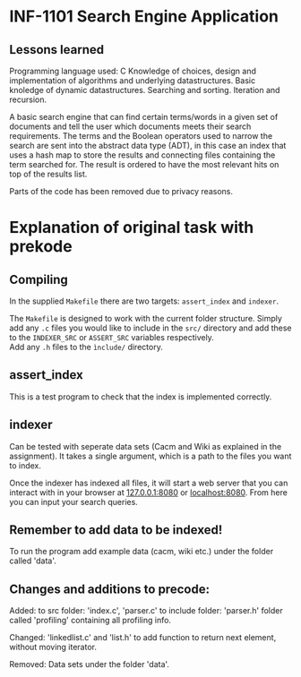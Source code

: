 # INF-1101 Search Engine Application

## Lessons learned

Programming language used: C
Knowledge of choices, design and implementation of algorithms and underlying datastructures. Basic knoledge of dynamic datastructures. Searching and sorting. Iteration and recursion.

A basic search engine that can find certain terms/words in a given set of documents and tell the user which documents meets their search requirements. The terms and the Boolean operators used to narrow the search are sent into the abstract data type (ADT), in this case an index that uses a hash map to store the results and connecting files containing the term searched for. The result is ordered to have the most relevant hits on top of the results list.


Parts of the code has been removed due to privacy reasons.

# Explanation of original task with prekode 
## Compiling
In the supplied `Makefile` there are two targets: `assert_index` and `indexer`.

The `Makefile` is designed to work with the current folder structure. 
Simply add any `.c` files you would like to include in the `src/` directory and add these to the `INDEXER_SRC` or `ASSERT_SRC` variables respectively.  
Add any `.h` files to the `ìnclude/` directory.

## assert_index
This is a test program to check that the index is implemented correctly.

## indexer
Can be tested with seperate data sets (Cacm and Wiki as explained in the assignment). It takes a single argument, which is a path to the files you want to index.

Once the indexer has indexed all files, it will start a web server that you can interact with in your browser at [127.0.0.1:8080](http://127.0.0.1:8080) or [localhost:8080](http://localhost:8080).
From here you can input your search queries.

## Remember to add data to be indexed!
To run the program add example data (cacm, wiki etc.) under the folder called 'data'.

## Changes and additions to precode:

Added:
  to src folder: 'index.c', 'parser.c'
  to include folder: 'parser.h'
  folder called 'profiling' containing all profiling info.

Changed:
'linkedlist.c' and 'list.h' to add function to return next element, without moving iterator.

Removed: 
Data sets under the folder 'data'. 

